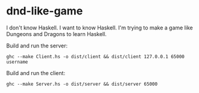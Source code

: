 # dnd-like-game
I don't know Haskell. I want to know Haskell. I'm trying to make a game like Dungeons and Dragons to learn Haskell.

Build and run the server:

```shell
ghc --make Client.hs -o dist/client && dist/client 127.0.0.1 65000 username
```

Build and run the client:

```shell
ghc --make Server.hs -o dist/server && dist/server 65000
```
